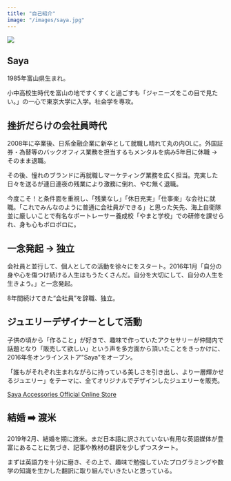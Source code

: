 ```yaml
---
title: "自己紹介"
image: "/images/saya.jpg"
---
```


![](/images/saya.jpg)

## Saya

1985年富山県生まれ。

小中高校生時代を富山の地ですくすくと過ごすも「ジャニーズをこの目で見たい。」の一心で東京大学に入学。社会学を専攻。

## 挫折だらけの会社員時代

2008年に卒業後、日系金融企業に新卒として就職し晴れて丸の内OLに。外国証券・為替等のバックオフィス業務を担当するもメンタルを病み5年目に休職 → そのまま退職。

その後、憧れのブランドに再就職しマーケティング業務を広く担当。充実した日々を送るが連日連夜の残業により激務に倒れ、やむ無く退職。

今度こそ！と条件面を重視し、「残業なし」「休日充実」「仕事楽」な会社に就職。「これでみんなのように普通に会社員ができる」と思った矢先、海上自衛隊並に厳しいことで有名なボートレーサー養成校「やまと学校」での研修を課せられ、身も心もボロボロに。

## 一念発起 → 独立

会社員と並行して、個人としての活動を徐々にをスタート。2016年1月「自分の身や心を傷つけ続ける人生はもうたくさんだ。自分を大切にして、自分の人生を生きよう。」と一念発起。

8年間続けてきた“会社員”を辞職、独立。

## ジュエリーデザイナーとして活動

子供の頃から「作ること」が好きで、趣味で作っていたアクセサリーが仲間内で話題となり「販売して欲しい」という声を多方面から頂いたことをきっかけに、2016年冬オンラインストア"Saya"をオープン。

「誰もがそれぞれ生まれながらに持っている美しさを引き出し、より一層輝かせるジュエリー」をテーマに、全てオリジナルでデザインしたジュエリーを販売。

[Saya Accessories Official Online Store](http://sayazamurai.thebase.in/)

## 結婚 ➡️ 渡米

2019年2月、結婚を期に渡米。まだ日本語に訳されていない有用な英語媒体が豊富にあることに気づき、記事や教材の翻訳を少しずつスタート。

まずは英語力を十分に磨き、その上で、趣味で勉強していたプログラミングや数学の知識を生かした翻訳に取り組んでいきたいと思っている。
